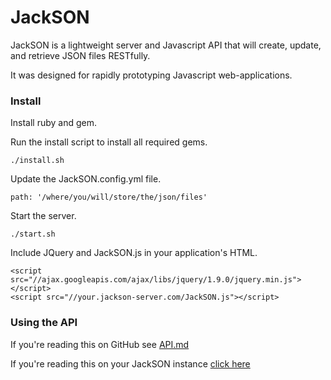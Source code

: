 # JackSON
JackSON is a lightweight server and Javascript API that will create, update, and retrieve JSON files RESTfully.

It was designed for rapidly prototyping Javascript web-applications.

### Install
Install ruby and gem.

Run the install script to install all required gems.

	./install.sh

Update the JackSON.config.yml file.

	path: '/where/you/will/store/the/json/files'

Start the server.

	./start.sh

Include JQuery and JackSON.js in your application's HTML.

	<script src="//ajax.googleapis.com/ajax/libs/jquery/1.9.0/jquery.min.js"></script>
	<script src="//your.jackson-server.com/JackSON.js"></script>

### Using the API
If you're reading this on GitHub see [API.md](API.md)

If you're reading this on your JackSON instance [click here](/api)
